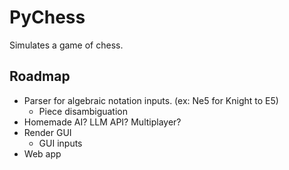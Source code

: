 # PyChess

Simulates a game of chess.

## Roadmap

* Parser for algebraic notation inputs. (ex: Ne5 for Knight to E5)
    - Piece disambiguation
* Homemade AI? LLM API? Multiplayer?
* Render GUI
    - GUI inputs
* Web app
